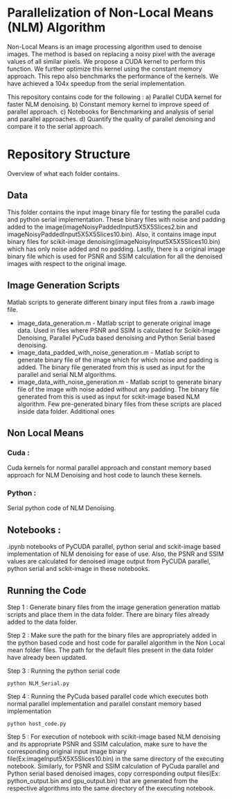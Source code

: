# Parallelization of Non-Local Means (NLM) Algorithm

Non-Local Means is an image processing algorithm used to denoise images. The method is based on replacing a noisy pixel with the average values of all similar pixels. We propose a CUDA kernel to perform this function. We further optimize this kernel using the constant memory approach. This repo also benchmarks the performance of the kernels. We have achieved a 104x speedup from the serial implementation.

This repository contains code for the following : 
a) Parallel CUDA kernel for faster NLM denoising.
b) Constant memory kernel to improve speed of parallel approach.
c) Notebooks for Benchmarking and analysis of serial and parallel approaches.
d) Quantify the quality of parallel denoising and compare it to the serial approach.

# Repository Structure 

Overview of what each folder contains.

## Data
This folder contains the input image binary file for testing the parallel cuda and python serial implementation. These binary files with noise and padding added to the image(imageNoisyPaddedInput5X5X5Slices2.bin and imageNoisyPaddedInput5X5X5Slices10.bin). Also, it contains image input binary files for scikit-image denoising(imageNoisyInput5X5X5Slices10.bin) which has only noise added and no padding. Lastly, there is a original image binary file which is used for PSNR and SSIM calculation for all the denoised images with respect to the original image.

## Image Generation Scripts
Matlab scripts to generate different binary input files from a .rawb image file.
* image_data_generation.m - Matlab script to generate original image data. Used in files where PSNR and SSIM is calculated for Scikit-Image Denoising, Parallel PyCuda based denoising and Python Serial based denoising. 
* image_data_padded_with_noise_generation.m - Matlab script to generate binary file of the image which for which noise and padding is added. The binary file generated from this is used as input for the parallel and serial NLM algorithms.
* image_data_with_noise_generation.m - Matlab script to generate binary file of the image with noise added without any padding. The binary file generated from this is used as input for sckit-image based NLM algorithm.
Few pre-generated binary files from these scripts are placed inside data folder. Additional ones 

## Non Local Means
  ### Cuda :
  Cuda kernels for normal parallel approach and constant memory based approach for NLM Denoising and host code to launch these kernels.
  ### Python :
  Serial python code of NLM Denoising.

## Notebooks :
.ipynb notebooks of PyCUDA parallel, python serial and sckit-image based implementation of NLM denoising for ease of use. Also, the PSNR and SSIM values are calculated for denoised image output from PyCUDA parallel, python serial and sckit-image in these notebooks.

## Running the Code 

 Step 1 : Generate binary files from the image generation generation matlab scripts and place them in the data folder. There are binary files already added to the data folder.

 Step 2 : Make sure the path for the binary files are appropriately added in the python based code and host code for parallel algorithm in the Non Local mean folder files. The path for the default files present in the data folder have already been updated.

 Step 3 : Running the python serial code
```
python NLM_Serial.py

```

 Step 4 : Running the PyCuda based parallel code which executes both normal parallel implementation and parallel constant memory based implementation
```
python host_code.py

```

Step 5 : For execution of notebook with scikit-image based NLM denoising and its appropriate PSNR and SSIM calculation, make sure to have the corresponding original input image binary file(Ex:imageInput5X5X5Slices10.bin) in the same directory of the executing notebook. Similarly, for PSNR and SSIM calculation of PyCuda parallel and Python serial based denoised images, copy corresponding output files(Ex: python_output.bin and gpu_output.bin) that are generated from the respective algorithms into the same directory of the executing notebook.
